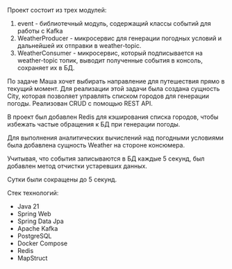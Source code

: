 Проект состоит из трех модулей:
1. event - библиотечный модуль, содержащий классы событий для работы с Kafka
2. WeatherProducer - микросервис для генерации погодных условий и дальнейшей их отправки в weather-topic.
3. WeatherConsumer - микросервис, который подписывается на weather-topic топик, выводит полученные события в консоль, 
сохраняет их в БД.

По задаче Маша хочет выбирать направление для путешествия прямо в текущий момент. Для реализации этой задачи 
была создана сущность City, которая позволяет управлять списком городов для генерации погоды. 
Реализован CRUD с помощью REST API.

В проект был добавлен Redis для кэширования списка городов, чтобы избежать частые обращения к БД при генерации погоды.

Для выполнения аналитических вычислений над погодными условиями была добавлена сущность Weather на стороне консюмера.

Учитывая, что события записываются в БД каждые 5 секунд, был добавлен метод отчистки устаревших данных.

Сутки были сокращены до 5 секунд.

Стек технологий:
 - Java 21
 - Spring Web
 - Spring Data Jpa
 - Apache Kafka
 - PostgreSQL
 - Docker Compose
 - Redis
 - MapStruct
